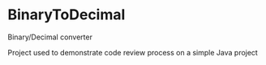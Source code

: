 # BinaryToDecimal
Binary/Decimal converter

Project used to demonstrate code review process on a simple Java project
